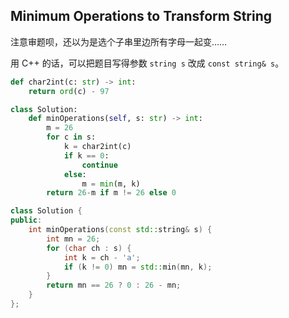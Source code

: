 ## Minimum Operations to Transform String

注意审题呗，还以为是选个子串里边所有字母一起变……

用 C++ 的话，可以把题目写得参数 `string s` 改成 `const string& s`。

```python
def char2int(c: str) -> int:
    return ord(c) - 97

class Solution:
    def minOperations(self, s: str) -> int:
        m = 26
        for c in s:
            k = char2int(c)
            if k == 0:
                continue
            else:
                m = min(m, k)
        return 26-m if m != 26 else 0

```

```cpp
class Solution {
public:
    int minOperations(const std::string& s) {
        int mn = 26;
        for (char ch : s) {
            int k = ch - 'a';
            if (k != 0) mn = std::min(mn, k);
        }
        return mn == 26 ? 0 : 26 - mn;
    }
};
```